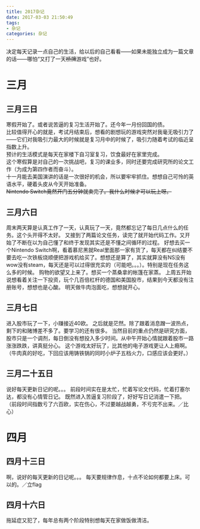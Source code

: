 ```yaml
---
title: 2017杂记
date: 2017-03-03 21:50:49
tags:
- 杂记
categories: 杂记
---
```

决定每天记录一点自己的生活，给以后的自己看看——如果未能独立成为一篇文章的话——哪怕“又打了一天~~桥牌~~游戏”也好。
<!-- more -->
# 三月
## 三月三日
寒假开始了。或者说苦逼的复习生活开始了。还今年一月份回国的债。  
比较值得开心的就是，考试月结束后，想看的剧想玩的游戏突然对我毫无吸引力了——它们对我吸引力最大的时候就是复习月中的时候了，吸引力随着考试的临近呈指数上升。  
预计的生活模式是每天在家楼下自习室复习，饮食最好在家里完成。  
这个寒假算是对自己的一次挑战吧，复习的课业多，同时还要完成研究所的论文工作（为成为第四作者而奋斗）。  
十一月能去美国演讲的话是一次很好的机会，所以要牢牢抓住。想想自己可怜的英语水平，硬着头皮从今天开始准备。  
~~Nintendo Switch竟然开门五分钟就卖完了。我什么时候才可以玩上呀。~~
## 三月六日
周末两天算是认真工作了一天，认真玩了一天，竟然都忘记了每日几点什么的任务。这个头开得不太好。
又接到了两篇论文任务，读完了就开始代码工作。又开始了不断在以为自己懂了和终于发现其实还是不懂之间循环的过程。
好想去买一个Nintendo Switch啊，看着慕尼黑就Real里面那一家有货了，每天都在纠结要不要去吃一次铁板烧顺便把游戏机给买了。想想还是算了，其实就算没有NS没有wow没有steam，每天还是可以过得很充实的（可能吧。。。）。特别是现在任务这么多的时候。
购物的欲望又上来了。想买一个蒸桑拿的帐篷在家蒸。
上周五开始说想看着关注一下投资，玩个几百倍杠杆的德国和美国股市，结果到今天都没有注册账号，想想也是心酸。
明天做牛肉泡面吃，想想就开心。
## 三月七日
进入股市玩了一下，小赚接近40欧。
之后就是茫然。除了跟着消息蹭一波热点，剩下的和赌博差不多了。要学习的还有很多。
当然目前的重点仍然是研究方面，股市只是一个调剂，每日倒没有想投入多少时间。从中午开始心情就跟着股市一路涨涨跌跌，讲真挺分心。
这个游戏太好玩了，比其他的电子游戏更让人上瘾啊。
（牛肉真的好吃，下回应该用铸铁锅的同时小炉子五档火力，口感应该会更好。）
## 三月二十五日
说好每天更新日记的呢。。。
前段时间实在是太忙，忙着写论文代码，忙着打塞尔达，都没有心情管日记。
既然进入苦逼复习阶段了，好好写日记消遣一下把。
（前段时间指数亏了六百欧，实在伤心，不过要越战越勇，不亏完不出来。／比心）
# 四月
## 四月十三日
啊，说好的每天更新的日记呢。。。
每天要规律作息，十点不论如何都要上床。可以的。／立flag
## 四月十六日
拖延症又犯了，每年总有两个阶段特别想每天在家做饭做清洁。